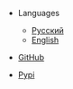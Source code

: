 <!-- _navbar.md -->

* Languages

  * [Русский](./home.md)
  * [English](./pages/en/README_EN.md)

* [GitHub](https://github.com/IliaMiheev/ipars)
* [Pypi](https://pypi.org/project/ipars/)
